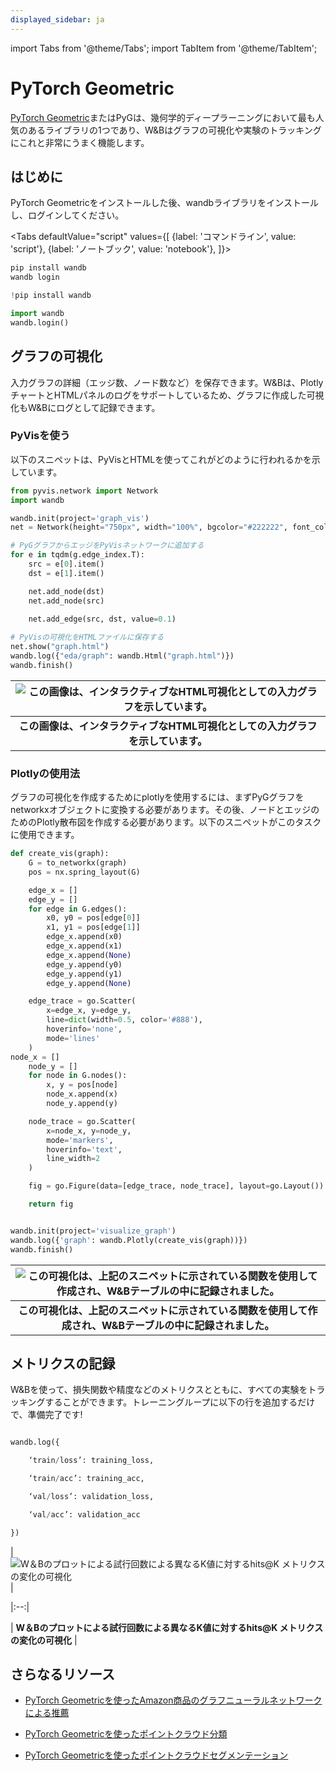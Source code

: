 ```yaml
---
displayed_sidebar: ja
---
```

import Tabs from '@theme/Tabs';
import TabItem from '@theme/TabItem';

# PyTorch Geometric

[PyTorch Geometric](https://github.com/pyg-team/pytorch_geometric)またはPyGは、幾何学的ディープラーニングにおいて最も人気のあるライブラリの1つであり、W&Bはグラフの可視化や実験のトラッキングにこれと非常にうまく機能します。

## はじめに

PyTorch Geometricをインストールした後、wandbライブラリをインストールし、ログインしてください。

<Tabs
  defaultValue="script"
  values={[
    {label: 'コマンドライン', value: 'script'},
    {label: 'ノートブック', value: 'notebook'},
  ]}>
  <TabItem value="script">

```python
pip install wandb
wandb login
```

  </TabItem>
  <TabItem value="notebook">

```python
!pip install wandb

import wandb
wandb.login()
```
</TabItem>
</Tabs>

## グラフの可視化

入力グラフの詳細（エッジ数、ノード数など）を保存できます。W&Bは、PlotlyチャートとHTMLパネルのログをサポートしているため、グラフに作成した可視化もW&Bにログとして記録できます。

### PyVisを使う

以下のスニペットは、PyVisとHTMLを使ってこれがどのように行われるかを示しています。

```python
from pyvis.network import Network
import wandb

wandb.init(project='graph_vis')
net = Network(height="750px", width="100%", bgcolor="#222222", font_color="white")

# PyGグラフからエッジをPyVisネットワークに追加する
for e in tqdm(g.edge_index.T):
    src = e[0].item()
    dst = e[1].item()

    net.add_node(dst)
    net.add_node(src)
    
    net.add_edge(src, dst, value=0.1)

# PyVisの可視化をHTMLファイルに保存する
net.show("graph.html")
wandb.log({"eda/graph": wandb.Html("graph.html")})
wandb.finish()
```
| ![この画像は、インタラクティブなHTML可視化としての入力グラフを示しています。](@site/static/images/integrations/pyg_graph_wandb.png) |
|:--:|
| **この画像は、インタラクティブなHTML可視化としての入力グラフを示しています。** |

### Plotlyの使用法

グラフの可視化を作成するためにplotlyを使用するには、まずPyGグラフをnetworkxオブジェクトに変換する必要があります。その後、ノードとエッジのためのPlotly散布図を作成する必要があります。以下のスニペットがこのタスクに使用できます。

```python
def create_vis(graph):
    G = to_networkx(graph)
    pos = nx.spring_layout(G)

    edge_x = []
    edge_y = []
    for edge in G.edges():
        x0, y0 = pos[edge[0]]
        x1, y1 = pos[edge[1]]
        edge_x.append(x0)
        edge_x.append(x1)
        edge_x.append(None)
        edge_y.append(y0)
        edge_y.append(y1)
        edge_y.append(None)

    edge_trace = go.Scatter(
        x=edge_x, y=edge_y,
        line=dict(width=0.5, color='#888'),
        hoverinfo='none',
        mode='lines'
    )
node_x = []
    node_y = []
    for node in G.nodes():
        x, y = pos[node]
        node_x.append(x)
        node_y.append(y)

    node_trace = go.Scatter(
        x=node_x, y=node_y,
        mode='markers',
        hoverinfo='text',
        line_width=2
    )

    fig = go.Figure(data=[edge_trace, node_trace], layout=go.Layout())

    return fig


wandb.init(project='visualize_graph')
wandb.log({'graph': wandb.Plotly(create_vis(graph))})
wandb.finish()
```

| ![この可視化は、上記のスニペットに示されている関数を使用して作成され、W&Bテーブルの中に記録されました。](@site/static/images/integrations/pyg_graph_plotly.png) | 
|:--:| 
| **この可視化は、上記のスニペットに示されている関数を使用して作成され、W&Bテーブルの中に記録されました。** |

## メトリクスの記録
W&Bを使って、損失関数や精度などのメトリクスとともに、すべての実験をトラッキングすることができます。トレーニングループに以下の行を追加するだけで、準備完了です!



```python

wandb.log({

	‘train/loss’: training_loss,

	‘train/acc’: training_acc,

	‘val/loss’: validation_loss,

	‘val/acc’: validation_acc

})

```



| ![W＆Bのプロットによる試行回数による異なるK値に対するhits@K メトリクスの変化の可視化](@site/static/images/integrations/pyg_metrics.png) | 

|:--:| 

| **W＆Bのプロットによる試行回数による異なるK値に対するhits@K メトリクスの変化の可視化** |



## さらなるリソース



- [PyTorch Geometricを使ったAmazon商品のグラフニューラルネットワークによる推薦](https://wandb.ai/manan-goel/gnn-recommender/reports/Recommending-Amazon-Products-using-Graph-Neural-Networks-in-PyTorch-Geometric--VmlldzozMTA3MzYw#what-does-the-data-look-like?)

- [PyTorch Geometricを使ったポイントクラウド分類](https://wandb.ai/geekyrakshit/pyg-point-cloud/reports/Point-Cloud-Classification-using-PyTorch-Geometric--VmlldzozMTExMTE3)

- [PyTorch Geometricを使ったポイントクラウドセグメンテーション](https://wandb.ai/wandb/point-cloud-segmentation/reports/Point-Cloud-Segmentation-using-Dynamic-Graph-CNN--VmlldzozMTk5MDcy)